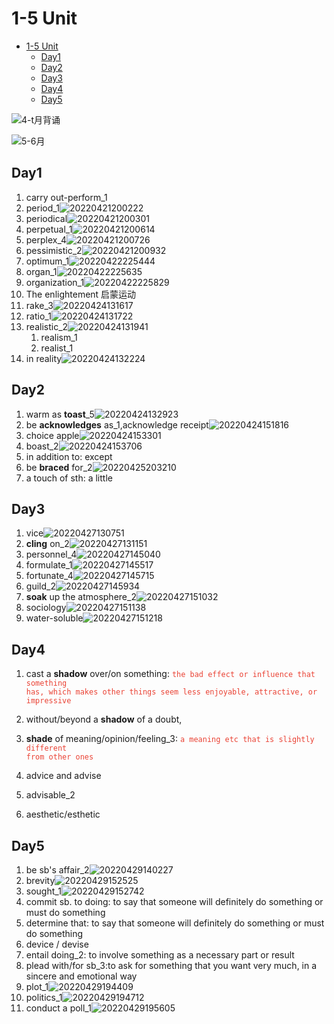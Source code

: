 # 1-5 Unit

- [1-5 Unit](#1-5-unit)
  - [Day1](#day1)
  - [Day2](#day2)
  - [Day3](#day3)
  - [Day4](#day4)
  - [Day5](#day5)

![4-t月背诵](https://raw.githubusercontent.com/Logible/Image/main/note_image/4-t月背诵.png)

![5-6月](https://raw.githubusercontent.com/Logible/Image/main/note_image/20220526100524.png)

## Day1

1. carry out-perform_1
2. period_1![20220421200222](https://raw.githubusercontent.com/Logible/Image/main/note_image/20220421200222.png)
3. periodical![20220421200301](https://raw.githubusercontent.com/Logible/Image/main/note_image/20220421200301.png)
4. perpetual_1![20220421200614](https://raw.githubusercontent.com/Logible/Image/main/note_image/20220421200614.png)
5. perplex_4![20220421200726](https://raw.githubusercontent.com/Logible/Image/main/note_image/20220421200726.png)
6. pessimistic_2![20220421200932](https://raw.githubusercontent.com/Logible/Image/main/note_image/20220421200932.png)
7. optimum_1![20220422225444](https://raw.githubusercontent.com/Logible/Image/main/note_image/20220422225444.png)
8. organ_1![20220422225635](https://raw.githubusercontent.com/Logible/Image/main/note_image/20220422225635.png)
9. organization_1![20220422225829](https://raw.githubusercontent.com/Logible/Image/main/note_image/20220422225829.png)
10. The enlightement 启蒙运动
11. rake_3![20220424131617](https://raw.githubusercontent.com/Logible/Image/main/note_image/20220424131617.png)
12. ratio_1![20220424131722](https://raw.githubusercontent.com/Logible/Image/main/note_image/20220424131722.png)
13. realistic_2![20220424131941](https://raw.githubusercontent.com/Logible/Image/main/note_image/20220424131941.png)
    1. realism_1
    2. realist_1
14. in reality![20220424132224](https://raw.githubusercontent.com/Logible/Image/main/note_image/20220424132224.png)

## Day2

1. warm as **toast**_5![20220424132923](https://raw.githubusercontent.com/Logible/Image/main/note_image/20220424132923.png)
2. be **acknowledges** as_1,acknowledge receipt![20220424151816](https://raw.githubusercontent.com/Logible/Image/main/note_image/20220424151816.png)
3. choice apple![20220424153301](https://raw.githubusercontent.com/Logible/Image/main/note_image/20220424153301.png)
4. boast_2![20220424153706](https://raw.githubusercontent.com/Logible/Image/main/note_image/20220424153706.png)
5. in addition to: except
6. be **braced** for_2![20220425203210](https://raw.githubusercontent.com/Logible/Image/main/note_image/20220425203210.png)
7. a touch of sth: a little

## Day3

1. vice![20220427130751](https://raw.githubusercontent.com/Logible/Image/main/note_image/20220427130751.png)
2. **cling** on_2![20220427131151](https://raw.githubusercontent.com/Logible/Image/main/note_image/20220427131151.png)
3. personnel_4![20220427145040](https://raw.githubusercontent.com/Logible/Image/main/note_image/20220427145040.png)
4. formulate_1![20220427145517](https://raw.githubusercontent.com/Logible/Image/main/note_image/20220427145517.png)
5. fortunate_4![20220427145715](https://raw.githubusercontent.com/Logible/Image/main/note_image/20220427145715.png)
6. guild_2![20220427145934](https://raw.githubusercontent.com/Logible/Image/main/note_image/20220427145934.png)
7. **soak** up the atmosphere_2![20220427151032](https://raw.githubusercontent.com/Logible/Image/main/note_image/20220427151032.png)
8. sociology![20220427151138](https://raw.githubusercontent.com/Logible/Image/main/note_image/20220427151138.png)
9. water-soluble![20220427151218](https://raw.githubusercontent.com/Logible/Image/main/note_image/20220427151218.png)

## Day4

1. cast a **shadow** over/on something: <code style="color:#ea4335">the bad effect or influence that something has, which makes other things seem less enjoyable, attractive, or impressive</code>
2. without/beyond a **shadow** of a doubt,

3. **shade** of meaning/opinion/feeling_3: <code style="color:#ea4335">a meaning etc that is slightly different from other ones</code>
4. advice and advise
5. advisable_2
6. aesthetic/esthetic

## Day5

1. be sb's affair_2![20220429140227](https://raw.githubusercontent.com/Logible/Image/main/note_image/20220429140227.png)
2. brevity![20220429152525](https://raw.githubusercontent.com/Logible/Image/main/note_image/20220429152525.png)
3. sought_1![20220429152742](https://raw.githubusercontent.com/Logible/Image/main/note_image/20220429152742.png)
4. commit sb. to doing: to say that someone will definitely do something or must do something
5. determine that:  to say that someone will definitely do something or must do something
6. device / devise
7. entail doing_2: to involve something as a necessary part or result
8. plead with/for sb_3:to ask for something that you want very much, in a sincere and emotional way
9. plot_1![20220429194409](https://raw.githubusercontent.com/Logible/Image/main/note_image/20220429194409.png)
10. politics_1![20220429194712](https://raw.githubusercontent.com/Logible/Image/main/note_image/20220429194712.png)
11. conduct a poll_1![20220429195605](https://raw.githubusercontent.com/Logible/Image/main/note_image/20220429195605.png)
